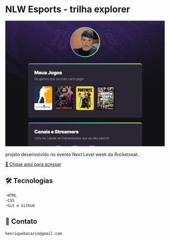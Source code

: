 # NLW Esports - trilha explorer 

![preview](./.github/preview.png)

projeto desenvolvido no evento Next Level week da Rocketseat.

[🔗 Clique aqui para acessar](https://bacarinx.github.io/Nlw/)

## 🛠️ Tecnologias 

    -HTML
    -CSS
    -Git e Github

## 📧 Contato

    henriquebacarin@gmail.com


